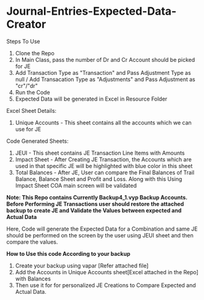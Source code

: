 # Journal-Entries-Expected-Data-Creator
Steps To Use
1. Clone the Repo
2. In Main Class, pass the number of Dr and Cr Account should be picked for JE
3. Add Transaction Type as "Transaction" and Pass Adjustment Type as null / Add Transacation Type as "Adjustments" and Pass Adjustment as "cr"/"dr"
4. Run the Code
5. Expected Data will be generated in Excel in Resource Folder

Excel Sheet Details:
1. Unique Accounts - This sheet contains all the accounts which we can use for JE

Code Generated Sheets:
1. JEUI - This sheet contains JE Transaction Line Items with Amounts
2. Impact Sheet - After Creating JE Transaction, the Accounts which are used in that specific JE will be highlighted with blue color in this sheet
3. Total Balances - After JE, User can compare the Final Balances of Trail Balance, Balance Sheet and Profit and Loss. Along with this Using Impact Sheet COA main screen will be validated

**Note: This Repo contains Currently Backup4_1.vyp Backup Accounts. Before Performing JE Transactions user should restore the attached backup to create JE and Validate the Values between expected and Actual Data**

Here, Code will generate the Expected Data for a Combination and same JE should be performed on the screen by the user using JEUI sheet and then compare the values.


**How to Use this code According to your backup**
1. Create your backup using vapar [Refer attached file]
2. Add the Accounts in Unique Accounts sheet[Excel attached in the Repo] with Balances
3. Then use it for for personalized JE Creations to Compare Expected and Actual Data.
